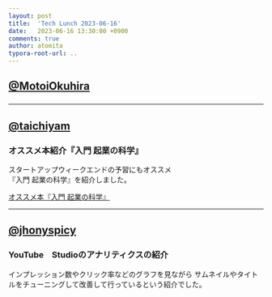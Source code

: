 ```yaml
---
layout: post
title:  'Tech Lunch 2023-06-16'
date:   2023-06-16 13:30:00 +0900
comments: true
author: atomita
typora-root-url: ..
---
```


## [@MotoiOkuhira](https://github.com/MotoiOkuhira)
### 

---

## [@taichiyam](https://github.com/taichiyam)
### オススメ本紹介『入門 起業の科学』

スタートアップウィークエンドの予習にもオススメ  
『入門 起業の科学』を紹介しました。  

[オススメ本『入門 起業の科学』](https://www.docswell.com/s/8826733942/ZNRJDW-2023-06-16-tech-lunch)


---

## [@jhonyspicy](https://github.com/jhonyspicy)
### YouTube　Studioのアナリティクスの紹介

インプレッション数やクリック率などのグラフを見ながら
サムネイルやタイトルをチューニングして改善して行っているという紹介でした。

